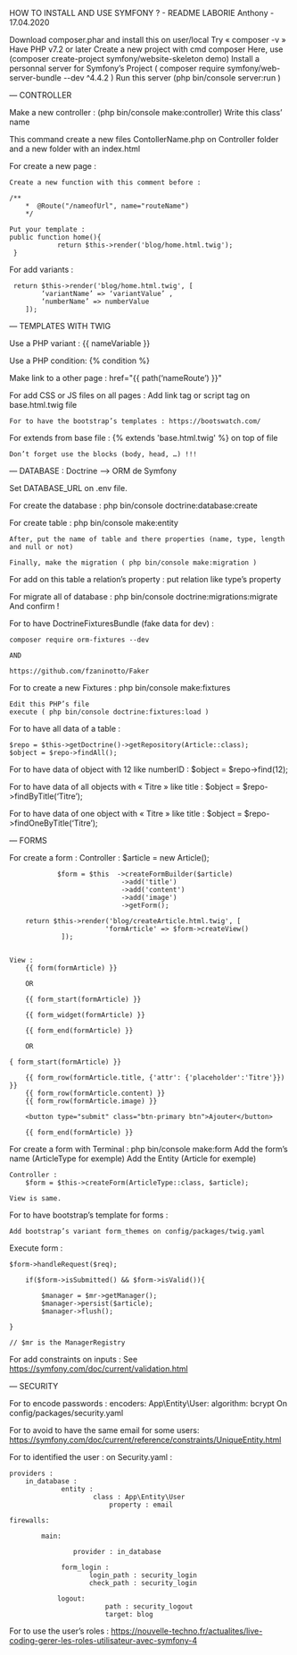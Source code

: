 HOW TO INSTALL AND USE SYMFONY ? - README
LABORIE Anthony - 17.04.2020

Download composer.phar and install this on user/local
Try « composer -v »
Have PHP v7.2 or later
Create a new project with cmd composer 
	Here, use (composer create-project symfony/website-skeleton demo)
Install a personnal server for Symfony’s Project ( composer require symfony/web-server-bundle --dev ^4.4.2 )
Run this server (php bin/console server:run )


—
CONTROLLER

Make a new controller : (php bin/console make:controller)
Write this class’ name

This command create a new files ContollerName.php on Controller folder and a new folder with an index.html

For create a new page :

	Create a new function with this comment before : 

	/**
     	*  @Route("/nameofUrl", name="routeName")
     	*/

	Put your template :
	public function home(){
        		return $this->render('blog/home.html.twig');
   	 }

For add variants :
	
	 return $this->render('blog/home.html.twig', [
            ‘variantName’ => ‘variantValue’ ,
            ‘numberName’ => numberValue	
        ]);



—
TEMPLATES WITH TWIG

Use a PHP variant :
	{{ nameVariable }}

Use a PHP condition:
	{% condition %}

Make link to a other page :
	href="{{ path(‘nameRoute’) }}"

For add CSS or JS files on all pages :
	Add link tag or script tag on base.html.twig file

	For to have the bootstrap’s templates : https://bootswatch.com/

For extends from base file :
	{% extends 'base.html.twig' %} on top of file

	Don’t forget use the blocks (body, head, …) !!!

—
DATABASE : Doctrine —> ORM de Symfony

Set DATABASE_URL on .env file.

For create the database :
	php bin/console doctrine:database:create

For create table :
	php bin/console make:entity  
	
	After, put the name of table and there properties (name, type, length and null or not)

	Finally, make the migration ( php bin/console make:migration )

For add on this table a relation’s property :
	put relation like type’s property

For migrate all of database :
	php bin/console doctrine:migrations:migrate
	And confirm !

For to have DoctrineFixturesBundle (fake data for dev) :

	composer require orm-fixtures --dev

	AND
	
	https://github.com/fzaninotto/Faker

For to create a new Fixtures :
	php bin/console make:fixtures

	Edit this PHP’s file
	execute ( php bin/console doctrine:fixtures:load )

For to have all data of a table :

	$repo = $this->getDoctrine()->getRepository(Article::class);
	$object = $repo->findAll();

For to have data of object with 12 like numberID :
	$object = $repo->find(12);
 
For to have data of all objects with « Titre » like title :
	$object = $repo->findByTitle(‘Titre’);

For to have data of one object with « Titre » like title :
	$object = $repo->findOneByTitle(‘Titre’);


—
FORMS

For create a form :
	Controller : 
		$article = new Article();

        		$form = $this  ->createFormBuilder($article)
                     			->add('title')
                     			->add('content')
                     			->add('image')
                     			->getForm();

		return $this->render('blog/createArticle.html.twig', [
            				'formArticle' => $form->createView()
       			 ]);


	View :
		{{ form(formArticle) }}
		
		OR 

		{{ form_start(formArticle) }}

   		{{ form_widget(formArticle) }}

   		{{ form_end(formArticle) }}

		OR

	{ form_start(formArticle) }}

    	{{ form_row(formArticle.title, {'attr': {'placeholder':'Titre'}}) }}
    	{{ form_row(formArticle.content) }}
    	{{ form_row(formArticle.image) }}

    	<button type="submit" class="btn-primary btn">Ajouter</button>

    	{{ form_end(formArticle) }}

For create a form with Terminal :
	php bin/console make:form
	Add the form’s name (ArticleType for exemple)
	Add the Entity (Article for exemple)

	Controller :
		$form = $this->createForm(ArticleType::class, $article);

	View is same.


For to have bootstrap’s template for forms :

	Add bootstrap’s variant form_themes on config/packages/twig.yaml



Execute form :

	$form->handleRequest($req);

        if($form->isSubmitted() && $form->isValid()){

            $manager = $mr->getManager();
            $manager->persist($article);
            $manager->flush();

	}

	// $mr is the ManagerRegistry


For add constraints on inputs :
	See https://symfony.com/doc/current/validation.html



— 
SECURITY

For to encode passwords :
	 encoders:
        		App\Entity\User:
            		algorithm: bcrypt
On config/packages/security.yaml

For to avoid to have the same email for some users:
	https://symfony.com/doc/current/reference/constraints/UniqueEntity.html

For to identified the user :
 	on Security.yaml :
	
	providers :
		in_database : 
           		 entity : 
               			 class : App\Entity\User
                			 property : email

	firewalls:
       
       		main:

            		provider : in_database

           		 form_login :
              			login_path : security_login
               			check_path : security_login

           		logout:
                			path : security_logout
                			target: blog

For to use the user’s roles :
	https://nouvelle-techno.fr/actualites/live-coding-gerer-les-roles-utilisateur-avec-symfony-4


